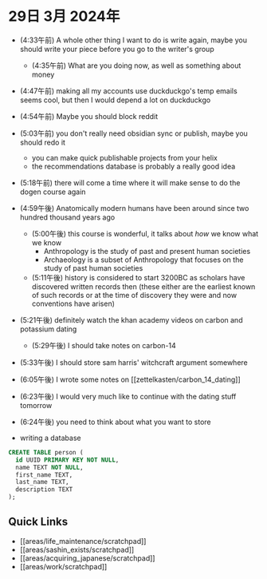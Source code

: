 # 29日 3月 2024年
- (4:33午前) A whole other thing I want to do is write again, maybe you should write your piece before you go to the writer's group
  - (4:35午前) What are you doing now, as well as something about money 
- (4:47午前) making all my accounts use duckduckgo's temp emails seems cool, but then I would depend a lot on duckduckgo
- (4:54午前) Maybe you should block reddit
- (5:03午前) you don't really need obsidian sync or publish, maybe you should redo it
  - you can make quick publishable projects from your helix
  - the recommendations database is probably a really good idea
- (5:18午前) there will come a time where it will make sense to do the dogen course again
- (4:59午後) Anatomically modern humans have been around since two hundred thousand years ago
  - (5:00午後) this course is wonderful, it talks about *how* we know what we know
    - Anthropology is the study of past and present human societies
    - Archaeology is a subset of Anthropology that focuses on the study of past human societies
  - (5:11午後) history is considered to start 3200BC as scholars have discovered written records then (these either are the earliest known of such records or at the time of discovery they were and now conventions have arisen)
- (5:21午後) definitely watch the khan academy videos on carbon and potassium dating
  - (5:29午後) I should take notes on carbon-14
- (5:33午後) I should store sam harris' witchcraft argument somewhere
- (6:05午後) I wrote some notes on [[zettelkasten/carbon_14_dating]]
- (6:23午後) I would very much like to continue with the dating stuff tomorrow
- (6:24午後) you need to think about what you want to store










- writing a database

```sql
CREATE TABLE person (
  id UUID PRIMARY KEY NOT NULL,
  name TEXT NOT NULL,
  first_name TEXT,
  last_name TEXT,
  description TEXT
);
```




## Quick Links
- [[areas/life_maintenance/scratchpad]]
- [[areas/sashin_exists/scratchpad]]
- [[areas/acquiring_japanese/scratchpad]]
- [[areas/work/scratchpad]]
